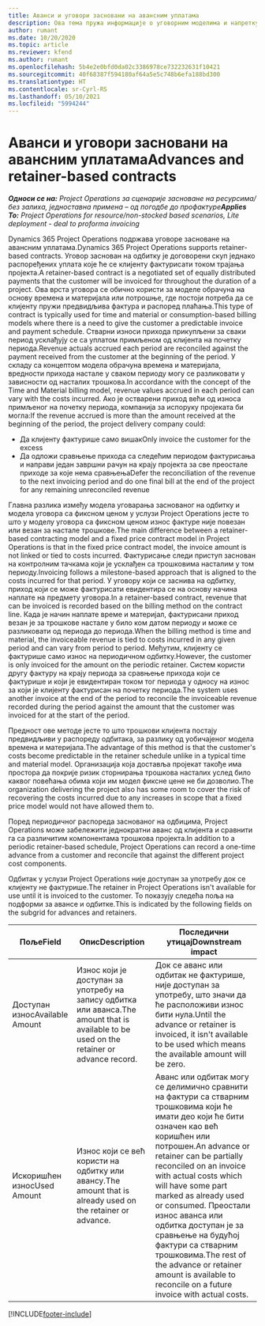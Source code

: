 ```yaml
---
title: Аванси и уговори засновани на авансним уплатама
description: Ова тема пружа информације о уговорним моделима и напретку заснованим на одбитку у услузи Project Operations.
author: rumant
ms.date: 10/20/2020
ms.topic: article
ms.reviewer: kfend
ms.author: rumant
ms.openlocfilehash: 5b4e2e0bfd0da02c3386978ce732232631f10421
ms.sourcegitcommit: 40f68387f594180af64a5e5c748b6efa188bd300
ms.translationtype: HT
ms.contentlocale: sr-Cyrl-RS
ms.lasthandoff: 05/10/2021
ms.locfileid: "5994244"
---
```

# <a name="advances-and-retainer-based-contracts"></a><span data-ttu-id="01221-103">Аванси и уговори засновани на авансним уплатама</span><span class="sxs-lookup"><span data-stu-id="01221-103">Advances and retainer-based contracts</span></span>


<span data-ttu-id="01221-104">_**Односи се на:** Project Operations за сценарије засноване на ресурсима/без залиха, једноставна примена – од погодбе до профактуре_</span><span class="sxs-lookup"><span data-stu-id="01221-104">_**Applies To:** Project Operations for resource/non-stocked based scenarios, Lite deployment - deal to proforma invoicing_</span></span>

<span data-ttu-id="01221-105">Dynamics 365 Project Operations подржава уговоре засноване на авансним уплатама.</span><span class="sxs-lookup"><span data-stu-id="01221-105">Dynamics 365 Project Operations supports retainer-based contracts.</span></span> <span data-ttu-id="01221-106">Уговор заснован на одбитку је договорени скуп једнако распоређених уплата које ће се клијенту фактурисати током трајања пројекта.</span><span class="sxs-lookup"><span data-stu-id="01221-106">A retainer-based contract is a negotiated set of equally distributed payments that the customer will be invoiced for throughout the duration of a project.</span></span> <span data-ttu-id="01221-107">Ова врста уговора се обично користи за моделе обрачуна на основу времена и материјала или потрошње, где постоји потреба да се клијенту пружи предвидљива фактура и распоред плаћања.</span><span class="sxs-lookup"><span data-stu-id="01221-107">This type of contract is typically used for time and material or consumption-based billing models where there is a need to give the customer a predictable invoice and payment schedule.</span></span> <span data-ttu-id="01221-108">Стварни износи прихода прикупљени за сваки период усклађују се са уплатом примљеном од клијента на почетку периода.</span><span class="sxs-lookup"><span data-stu-id="01221-108">Revenue actuals accrued each period are reconciled against the payment received from the customer at the beginning of the period.</span></span> <span data-ttu-id="01221-109">У складу са концептом модела обрачуна времена и материјала, вредности прихода настале у сваком периоду могу се разликовати у зависности од насталих трошкова.</span><span class="sxs-lookup"><span data-stu-id="01221-109">In accordance with the concept of the Time and Material billing model, revenue values accrued in each period can vary with the costs incurred.</span></span> <span data-ttu-id="01221-110">Ако је остварени приход већи од износа примљеног на почетку периода, компанија за испоруку пројеката би могла:</span><span class="sxs-lookup"><span data-stu-id="01221-110">If the revenue accrued is more than the amount received at the beginning of the period, the project delivery company could:</span></span>

- <span data-ttu-id="01221-111">Да клијенту фактурише само вишак</span><span class="sxs-lookup"><span data-stu-id="01221-111">Only invoice the customer for the excess</span></span> 
- <span data-ttu-id="01221-112">Да одложи сравњење прихода са следећим периодом фактурисања и направи један завршни рачун на крају пројекта за све преостале приходе за које нема сравњења</span><span class="sxs-lookup"><span data-stu-id="01221-112">Defer the reconciliation of the revenue to the next invoicing period and do one final bill at the end of the project for any remaining unreconciled revenue</span></span>

<span data-ttu-id="01221-113">Главна разлика између модела уговарања заснованог на одбитку и модела уговора са фиксном ценом у услузи Project Operations јесте то што у моделу уговора са фиксном ценом износ фактуре није повезан или везан за настале трошкове.</span><span class="sxs-lookup"><span data-stu-id="01221-113">The main difference between a retainer-based contracting model and a fixed price contract model in Project Operations is that in the fixed price contract model, the invoice amount is not linked or tied to costs incurred.</span></span> <span data-ttu-id="01221-114">Фактурисање следи приступ заснован на контролним тачкама који је усклађен са трошковима насталим у том периоду.</span><span class="sxs-lookup"><span data-stu-id="01221-114">Invoicing follows a milestone-based approach that is aligned to the costs incurred for that period.</span></span> <span data-ttu-id="01221-115">У уговору који се заснива на одбитку, приход који се може фактурисати евидентира се на основу начина наплате на предмету уговора.</span><span class="sxs-lookup"><span data-stu-id="01221-115">In a retainer-based contract, revenue that can be invoiced is recorded based on the billing method on the contract line.</span></span> <span data-ttu-id="01221-116">Када је начин наплате време и материјал, фактурисани приход везан је за трошкове настале у било ком датом периоду и може се разликовати од периода до периода.</span><span class="sxs-lookup"><span data-stu-id="01221-116">When the billing method is time and material, the invoiceable revenue is tied to costs incurred in any given period and can vary from period to period.</span></span> <span data-ttu-id="01221-117">Међутим, клијенту се фактурише само износ на периодичном одбитку.</span><span class="sxs-lookup"><span data-stu-id="01221-117">However, the customer is only invoiced for the amount on the periodic retainer.</span></span> <span data-ttu-id="01221-118">Систем користи другу фактуру на крају периода за сравњење прихода који се фактурише и који је евидентиран током тог периода у односу на износ за који је клијенту фактурисан на почетку периода.</span><span class="sxs-lookup"><span data-stu-id="01221-118">The system uses another invoice at the end of the period to reconcile the invoiceable revenue recorded during the period against the amount that the customer was invoiced for at the start of the period.</span></span>

<span data-ttu-id="01221-119">Предност ове методе јесте то што трошкови клијента постају предвидљиви у распореду одбитака, за разлику од уобичајеног модела времена и материјала.</span><span class="sxs-lookup"><span data-stu-id="01221-119">The advantage of this method is that the customer's costs become predictable in the retainer schedule unlike in a typical time and material model.</span></span> <span data-ttu-id="01221-120">Организација која доставља пројекат такође има простора да покрије ризик сторнирања трошкова насталих услед било каквог повећања обима који им модел фиксне цене не би дозволио.</span><span class="sxs-lookup"><span data-stu-id="01221-120">The organization delivering the project also has some room to cover the risk of recovering the costs incurred due to any increases in scope that a fixed price model would not have allowed them to.</span></span>

<span data-ttu-id="01221-121">Поред периодичног распореда заснованог на одбицима, Project Operations може забележити једнократни аванс од клијента и сравнити га са различитим компонентама трошкова пројекта.</span><span class="sxs-lookup"><span data-stu-id="01221-121">In addition to a periodic retainer-based schedule, Project Operations can record a one-time advance from a customer and reconcile that against the different project cost components.</span></span>

<span data-ttu-id="01221-122">Одбитак у услузи Project Operations није доступан за употребу док се клијенту не фактурише.</span><span class="sxs-lookup"><span data-stu-id="01221-122">The retainer in Project Operations isn't available for use until it is invoiced to the customer.</span></span> <span data-ttu-id="01221-123">То показују следећа поља на подформи за авансе и одбитке.</span><span class="sxs-lookup"><span data-stu-id="01221-123">This is indicated by the following fields on the subgrid for advances and retainers.</span></span>

| <span data-ttu-id="01221-124">Поље</span><span class="sxs-lookup"><span data-stu-id="01221-124">Field</span></span> | <span data-ttu-id="01221-125">Опис</span><span class="sxs-lookup"><span data-stu-id="01221-125">Description</span></span> | <span data-ttu-id="01221-126">Последични утицај</span><span class="sxs-lookup"><span data-stu-id="01221-126">Downstream impact</span></span> |
| --- | --- | --- |
| <span data-ttu-id="01221-127">Доступан износ</span><span class="sxs-lookup"><span data-stu-id="01221-127">Available Amount</span></span> | <span data-ttu-id="01221-128">Износ који је доступан за употребу на запису одбитка или аванса.</span><span class="sxs-lookup"><span data-stu-id="01221-128">The amount that is available to be used on the retainer or advance record.</span></span> | <span data-ttu-id="01221-129">Док се аванс или одбитак не фактурише, није доступан за употребу, што значи да ће расположиви износ бити нула.</span><span class="sxs-lookup"><span data-stu-id="01221-129">Until the advance or retainer is invoiced, it isn't available to be used which means the available amount will be zero.</span></span> |
| <span data-ttu-id="01221-130">Искоришћен износ</span><span class="sxs-lookup"><span data-stu-id="01221-130">Used Amount</span></span> | <span data-ttu-id="01221-131">Износ који се већ користи на одбитку или авансу.</span><span class="sxs-lookup"><span data-stu-id="01221-131">The amount that is already used on the retainer or advance.</span></span> | <span data-ttu-id="01221-132">Аванс или одбитак могу се делимично сравнити на фактури са стварним трошковима који ће имати део који ће бити означен као већ коришћен или потрошен.</span><span class="sxs-lookup"><span data-stu-id="01221-132">An advance or retainer can be partially reconciled on an invoice with actual costs which will have some part marked as already used or consumed.</span></span> <span data-ttu-id="01221-133">Преостали износ аванса или одбитка доступан је за сравњење на будућој фактури са стварним трошковима.</span><span class="sxs-lookup"><span data-stu-id="01221-133">The rest of the advance or retainer amount is available to reconcile on a future invoice with actual costs.</span></span> |


[!INCLUDE[footer-include](../../includes/footer-banner.md)]